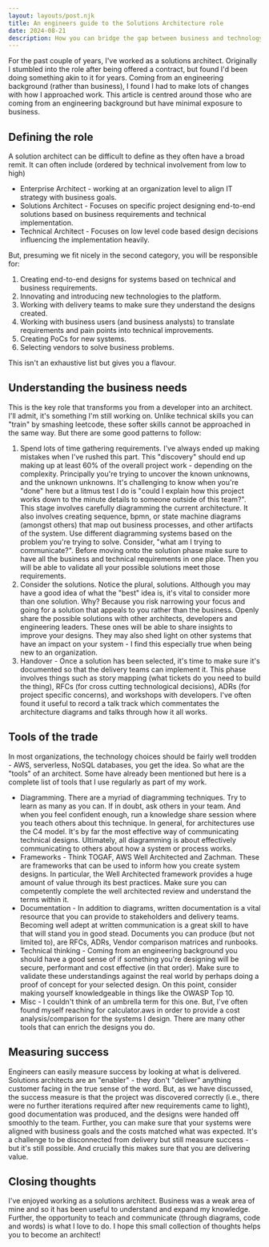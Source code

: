 ```yaml
---
layout: layouts/post.njk
title: An engineers guide to the Solutions Architecture role
date: 2024-08-21
description: How you can bridge the gap between business and technology
---
```


For the past couple of years, I've worked as a solutions architect. Originally I stumbled into the role after being offered a contract, but found I'd been doing something akin to it for years. Coming from an engineering background (rather than business), I found I had to make lots of changes with how I approached work. This article is centred around those who are coming from an engineering background but have minimal exposure to business.

## Defining the role
A solution architect can be difficult to define as they often have a broad remit. It can often include (ordered by technical involvement from low to high)
- Enterprise Architect - working at an organization level to align IT strategy with business goals.
- Solutions Architect - Focuses on specific project designing end-to-end solutions based on business requirements and technical implementation.
- Technical Architect - Focuses on low level code based design decisions influencing the implementation heavily.

But, presuming we fit nicely in the second category, you will be responsible for:
1. Creating end-to-end designs for systems based on technical and business requirements.
2. Innovating and introducing new technologies to the platform.
3. Working with delivery teams to make sure they understand the designs created.
4. Working with business users (and business analysts) to translate requirements and pain points into technical improvements.
5. Creating PoCs for new systems.
6. Selecting vendors to solve business problems.

This isn't an exhaustive list but gives you a flavour.

## Understanding the business needs
This is the key role that transforms you from a developer into an architect. I'll admit, it's something I'm still working on. Unlike technical skills you can "train" by smashing leetcode, these softer skills cannot be approached in the same way. But there are some good patterns to follow:
1. Spend lots of time gathering requirements. I've always ended up making mistakes when I've rushed this part. This "discovery" should end up making up at least 60% of the overall project work - depending on the complexity. Principally you're trying to uncover the known unknowns, and the unknown unknowns. It's challenging to know when you're "done" here but a litmus test I do is  "could I explain how this project works down to the minute details to someone outside of this team?". This stage involves carefully diagramming the current architecture. It also involves creating sequence, bpmn, or state machine diagrams (amongst others) that map out business processes, and other artifacts of the system. Use different diagramming systems based on the problem you're trying to solve. Consider, "what am I trying to communicate?". Before moving onto the solution phase make sure to have all the business and technical requirements in one place. Then you will be able to validate all your possible solutions meet those requirements.
2. Consider the solutions. Notice the plural, solutions. Although you may have a good idea of what the "best" idea is, it's vital to consider more than one solution. Why? Because you risk narrowing your focus and going for a solution that appeals to you rather than the business. Openly share the possible solutions with other architects, developers and engineering leaders. These ones will be able to share insights to improve your designs. They may also shed light on other systems that have an impact on your system - I find this especially true when being new to an organization.
3. Handover - Once a solution has been selected, it's time to make sure it's documented so that the delivery teams can implement it. This phase involves things such as story mapping (what tickets do you need to build the thing), RFCs (for cross cutting technological decisions), ADRs (for project specific concerns), and workshops with developers. I've often found it useful to record a talk track which commentates the architecture diagrams and talks through how it all works.

## Tools of the trade
In most organizations, the technology choices should be fairly well trodden - AWS, serverless, NoSQL databases, you get the idea. So what are the "tools" of an architect. Some have already been mentioned but here is a complete list of tools that I use regularly as part of my work.

- Diagramming. There are a myriad of diagramming techniques. Try to learn as many as you can. If in doubt, ask others in your team. And when you feel confident enough, run a knowledge share session where you teach others about this technique. In general, for architectures use the C4 model. It's by far the most effective way of communicating technical designs. Ultimately, all diagramming is about effectively communicating to others about how a system or process works.
- Frameworks - Think TOGAF, AWS Well Architected and Zachman. These are frameworks that can be used to inform how you create system designs. In particular, the Well Architected framework provides a huge amount of value through its best practices. Make sure you can competently complete the well architected review and understand the terms within it.
- Documentation - In addition to diagrams, written documentation is a vital resource that you can provide to stakeholders and delivery teams. Becoming well adept at written communication is a great skill to have that will stand you in good stead. Documents you can produce (but not limited to), are RFCs, ADRs, Vendor comparison matrices and runbooks.
- Technical thinking - Coming from an engineering background you should have a good sense of if something you're designing will be secure, performant and cost effective (in that order). Make sure to validate these understandings against the real world by perhaps doing a proof of concept for your selected design. On this point, consider making yourself knowledgeable in things like the OWASP Top 10.
- Misc - I couldn't think of an umbrella term for this one. But, I've often found myself reaching for calculator.aws in order to provide a cost analysis/comparison for the systems I design. There are many other tools that can enrich the designs you do.

## Measuring success
Engineers can easily measure success by looking at what is delivered. Solutions architects are an "enabler" - they don't "deliver" anything customer facing in the true sense of the word. But, as we have discussed, the success measure is that the project was discovered correctly (i.e., there were no further iterations required after new requirements came to light), good documentation was produced, and the designs were handed off smoothly to the team. Further, you can make sure that your systems were aligned with business goals and the costs matched what was expected. It's a challenge to be disconnected from delivery but still measure success - but it's still possible. And crucially this makes sure that you are delivering value.

## Closing thoughts
I've enjoyed working as a solutions architect. Business was a weak area of mine and so it has been useful to understand and expand my knowledge. Further, the opportunity to teach and communicate (through diagrams, code and words) is what I love to do. I hope this small collection of thoughts helps you to become an architect!
